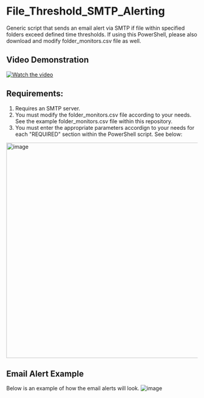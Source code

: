 # File_Threshold_SMTP_Alerting
Generic script that sends an email alert via SMTP if file within specified folders exceed defined time thresholds. If using this PowerShell, please also download and modify folder_monitors.csv file as well. 

## Video Demonstration  
[![Watch the video](https://img.youtube.com/vi/XGCBd7Fdv28/0.jpg)](https://youtu.be/XGCBd7Fdv28)

## Requirements: 
1. Requires an SMTP server.
2. You must modify the folder_monitors.csv file according to your needs. See the example folder_monitors.csv file within this repository. 
3. You must enter the appropriate parameters accordign to your needs for each "REQUIRED" section within the PowerShell script.  See below: 
<img width="568" alt="image" src="https://github.com/Vuitton-Toine/File_Threshold_Alerting/assets/81653524/c59cb2c5-0ad5-4766-bbda-a91b050fb2c1">

## Email Alert Example
Below is an example of how the email alerts will look. 
![image](https://github.com/Vuitton-Toine/File_Threshold_Alerting/assets/81653524/9e4c867a-7cf4-4ff0-a707-d59bc9c43376)




